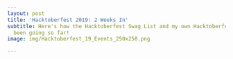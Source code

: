 ```yaml
---
layout: post
title: 'Hacktoberfest 2019: 2 Weeks In'
subtitle: Here's how the Hacktoberfest Swag List and my own Hacktoberfest events have
  been going so far!
image: img/Hacktoberfest_19_Events_250x250.png

---
```

